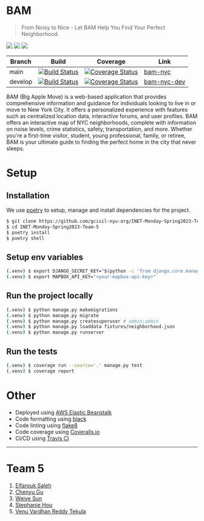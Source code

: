 # BAM

> From Noisy to Nice - Let BAM Help You Find Your Perfect Neighborhood.

![](https://img.shields.io/badge/python-3.7-blue) ![](https://img.shields.io/badge/code%20style-black-black) ![](https://img.shields.io/badge/linter-flake8-orange)

| Branch | Build | Coverage | Link |
|---|---|---|---|
| main | [![Build Status](https://app.travis-ci.com/gcivil-nyu-org/INET-Monday-Spring2023-Team-5.svg?branch=main&kill_cache=1)](https://app.travis-ci.com/gcivil-nyu-org/INET-Monday-Spring2023-Team-5) | <a href='https://coveralls.io/github/gcivil-nyu-org/INET-Monday-Spring2023-Team-5?branch=main'><img src='https://coveralls.io/repos/github/gcivil-nyu-org/INET-Monday-Spring2023-Team-5/badge.svg?branch=main' alt='Coverage Status' /></a> | [bam-nyc](http://bam-nyc.eba-uw5cyphp.us-west-2.elasticbeanstalk.com/) |
| develop | [![Build Status](https://app.travis-ci.com/gcivil-nyu-org/INET-Monday-Spring2023-Team-5.svg?branch=develop&kill_cache=1)](https://app.travis-ci.com/gcivil-nyu-org/INET-Monday-Spring2023-Team-5) | <a href='https://coveralls.io/github/gcivil-nyu-org/INET-Monday-Spring2023-Team-5?branch=develop'><img src='https://coveralls.io/repos/github/gcivil-nyu-org/INET-Monday-Spring2023-Team-5/badge.svg?branch=develop' alt='Coverage Status' /> | [bam-nyc-dev](http://bam-env.eba-n2psxg2h.us-west-2.elasticbeanstalk.com/) |


BAM (Big Apple Move) is a web-based application that provides comprehensive information and guidance for individuals looking to live in or move to New York City. It offers a personalized experience with features such as centralized location data, interactive forums, and user profiles. BAM offers an interactive map of NYC neighborhoods, complete with information on noise levels, crime statistics, safety, transportation, and more. Whether you're a first-time visitor, student, young professional, family, or retiree, BAM is your ultimate guide to finding the perfect home in the city that never sleeps.


# Setup

## Installation

We use [poetry](https://python-poetry.org/) to setup, manage and install dependencies for the project.

```bash
$ git clone https://github.com/gcivil-nyu-org/INET-Monday-Spring2023-Team-5/
$ cd INET-Monday-Spring2023-Team-5
$ poetry install
$ poetry shell
```

## Setup env variables
```bash
(.venv) $ export DJANGO_SECRET_KEY="$(python -c 'from django.core.management.utils import get_random_secret_key; print(get_random_secret_key())')"
(.venv) $ export MAPBOX_API_KEY="<your-mapbox-api-key>"
```

## Run the project locally
```bash
(.venv) $ python manage.py makemigrations
(.venv) $ python manage.py migrate
(.venv) $ python manage.py createsuperuser # admin:admin
(.venv) $ python manage.py loaddata fixtures/neighborhood.json
(.venv) $ python manage.py runserver
```

## Run the tests
```bash
(.venv) $ coverage run --source='.' manage.py test
(.venv) $ coverage report
```


# Other
- Deployed using [AWS Elastic Beanstalk](https://aws.amazon.com/elasticbeanstalk/)
- Code formatting using [black](https://black.readthedocs.io/en/stable/)
- Code linting using [flake8](https://flake8.pycqa.org/en/latest/)
- Code coverage using [Coveralls.io](https://coveralls.io/)
- CI/CD using [Travis CI](https://www.travis-ci.com/)

---

# Team 5
1. [Elfarouk Saleh](https://github.com/AlfaroukSaleh)
2. [Chenyu Gu](https://github.com/moringspeaker)
3. [Weiye Sun](https://github.com/ws2309nyu)
4. [Stephanie Hou](https://github.com/StephanieHou)
5. [Venu Vardhan Reddy Tekula](https://github.com/vchrombie)
